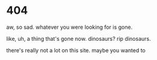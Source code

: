 # 404

aw, so sad. whatever you were looking for is gone.

like, uh, a thing that's gone now. dinosaurs? rip dinosaurs.

there's really not a lot on this site. maybe you wanted to 